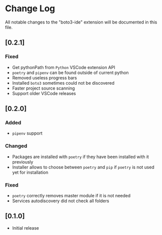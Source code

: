 # Change Log

All notable changes to the "boto3-ide" extension will be documented in this file.

## [0.2.1]
### Fixed
- Get pythonPath from `Python` VSCode extension API
- `poetry` and `pipenv` can be found outside of current python
- Removed useless progress bars
- Installed `boto3` sometimes could not be discovered
- Faster project source scanning
- Support older VSCode releases

## [0.2.0]
### Added
- `pipenv` support

### Changed
- Packages are installed with `poetry` if they have been installed with it previously
- Installer allows to choose between `poetry` and `pip` if `poetry` is not used yet for installation

### Fixed
- `poetry` correctly removes master module if it is not needed
- Services autodiscovery did not check all folders

## [0.1.0]

- Initial release